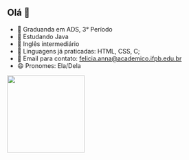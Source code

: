 ## Olá 👋

- 🔭 Graduanda em ADS, 3° Período
- 🌱 Estudando Java
- 👯 Inglês intermediário 
- 🤔 Linguagens já praticadas: HTML, CSS, C;
- 💬 Email para contato: felicia.anna@academico.ifpb.edu.br
- 😄 Pronomes: Ela/Dela
<div>
 <img height="180cm" src="https://github-readme-stats.vercel.app/api/top-langs/?username=fefe06-dev&layout-compact&langs_count-16&theme=radical"/_>
</div>
